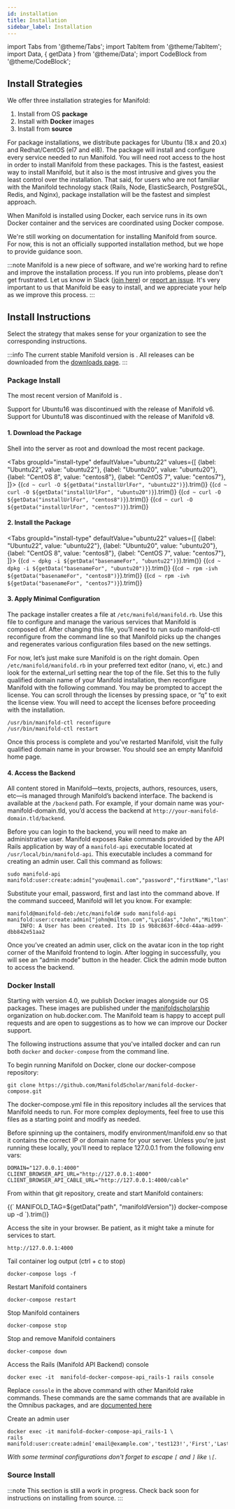 ```yaml
---
id: installation
title: Installation
sidebar_label: Installation
---
```

import Tabs from '@theme/Tabs';
import TabItem from '@theme/TabItem';
import Data, { getData } from '@theme/Data';
import CodeBlock from '@theme/CodeBlock';

## Install Strategies

We offer three installation strategies for Manifold:

1. Install from OS **package**
1. Install with **Docker** images
1. Install from **source**

For package installations, we distribute packages for Ubuntu (18.x and 20.x) and Redhat/CentOS (el7 and el8). The package will install and configure every service needed to run Manifold. You will need root access to the host in order to install Manifold from these packages. This is the fastest, easiest way to install Manifold, but it also is the most intrusive and gives you the least control over the installation. That said, for users who are not familiar with the Manifold technology stack (Rails, Node, ElasticSearch, PostgreSQL, Redis, and Nginx), package installation will be the fastest and simplest approach.

When Manifold is installed using Docker, each service runs in its own Docker container and the services are coordinated using Docker compose.

We're still working on documentation for installing Manifold from source. For now, this is not an officially supported installation method, but we hope to provide guidance soon.

:::note
Manifold is a new piece of software, and we're working hard to refine and improve the installation process. If you run into problems, please don't get frustrated. Let us know in Slack ([join here](https://manifold-slackin.herokuapp.com/)) or [report an issue](https://github.com/ManifoldScholar/manifold/issues/new?template=bugs.md). It's very important to us that Manifold be easy to install, and we appreciate your help as we improve this process.
:::

## Install Instructions

Select the strategy that makes sense for your organization to see the corresponding instructions.

:::info
The current stable Manifold version is <strong><Data command="highestStableVersionFor" argument="ubuntu22" /></strong>. <Data command="prereleaseStatement" argument="ubuntu22" />All releases can be downloaded from the [downloads page](/docs/administering/reference/downloads).
:::

### Package Install

The most recent version of Manifold is <Data command="highestStableVersionFor" argument="ubuntu22" />.

Support for Ubuntu16 was discontinued with the release of Manifold v6. Support for Ubuntu18 was discontinued with the release of Manifold v8.

#### 1. Download the Package

Shell into the server as root and download the most recent package.

<Tabs
  groupId="install-type"
  defaultValue="ubuntu22"
  values={[
    {label: "Ubuntu22", value: "ubuntu22"},
    {label: "Ubuntu20", value: "ubuntu20"},
    {label: "CentOS 8", value: "centos8"},
    {label: "CentOS 7", value: "centos7"},
  ]}>
  <TabItem value="ubuntu22">
    <CodeBlock className="shell">{(`
cd ~
curl -O ${getData("installUrlFor", "ubuntu22")}
    `).trim()}</CodeBlock>
  </TabItem>
  <TabItem value="ubuntu20">
    <CodeBlock className="shell">{(`
cd ~
curl -O ${getData("installUrlFor", "ubuntu20")}
    `).trim()}</CodeBlock>
  </TabItem>
  <TabItem value="centos8">
    <CodeBlock className="shell">{(`
cd ~
curl -O ${getData("installUrlFor", "centos8")}
    `).trim()}</CodeBlock>
  </TabItem>
  <TabItem value="centos7">
    <CodeBlock className="shell">{(`
cd ~
curl -O ${getData("installUrlFor", "centos7")}
    `).trim()}</CodeBlock>
  </TabItem>
</Tabs>

#### 2. Install the Package

<Tabs
  groupId="install-type"
  defaultValue="ubuntu22"
  values={[
    {label: "Ubuntu22", value: "ubuntu22"},
    {label: "Ubuntu20", value: "ubuntu20"},
    {label: "CentOS 8", value: "centos8"},
    {label: "CentOS 7", value: "centos7"},
  ]}>
  <TabItem value="ubuntu22">
    <CodeBlock className="shell">{(`
cd ~
dpkg -i ${getData("basenameFor", "ubuntu22")}
    `).trim()}</CodeBlock>
  </TabItem>
  <TabItem value="ubuntu20">
    <CodeBlock className="shell">{(`
cd ~
dpkg -i ${getData("basenameFor", "ubuntu20")}
    `).trim()}</CodeBlock>
  </TabItem>
  <TabItem value="centos8">
    <CodeBlock className="shell">{(`
cd ~
rpm -ivh ${getData("basenameFor", "centos8")}
    `).trim()}</CodeBlock>
  </TabItem>
  <TabItem value="centos7">
    <CodeBlock className="shell">{(`
cd ~
rpm -ivh ${getData("basenameFor", "centos7")}
    `).trim()}</CodeBlock>
  </TabItem>
</Tabs>

#### 3. Apply Minimal Configuration

The package installer creates a file at `/etc/manifold/manifold.rb`. Use this file to configure and manage the various services that Manifold is composed of. After changing this file, you’ll need to run sudo manifold-ctl reconfigure from the command line so that Manifold picks up the changes and regenerates various configuration files based on the new settings.

For now, let’s just make sure Manifold is on the right domain. Open `/etc/manifold/manifold.rb` in your preferred text editor (nano, vi, etc.) and look for the external_url setting near the top of the file. Set this to the fully qualified domain name of your Manifold installation, then reconfigure Manifold with the following command. You may be prompted to accept the license. You can scroll through the licenses by pressing space, or “q” to exit the license view. You will need to accept the licenses before proceeding with the installation.

```shell
/usr/bin/manifold-ctl reconfigure
/usr/bin/manifold-ctl restart
```
Once this process is complete and you've restarted Manifold, visit the fully qualified domain name in your browser. You should see an empty Manifold home page.

#### 4. Access the Backend

All content stored in Manifold—texts, projects, authors, resources, users, etc—is managed through Manifold’s backend interface. The backend is available at the `/backend` path. For example, if your domain name was your-manifold-domain.tld, you’d access the backend at `http://your-manifold-domain.tld/backend`.

Before you can login to the backend, you will need to make an administrative user. Manifold exposes Rake commands provided by the API Rails application by way of a `manifold-api` executable located at `/usr/local/bin/manifold-api`. This executable includes a command for creating an admin user. Call this command as follows:

```shell
sudo manifold-api manifold:user:create:admin["you@email.com","password","firstName","lastName"]
```

Substitute your email, password, first and last into the command above. If the command succeed, Manifold will let you know. For example:

```shell
manifold@manifold-deb:/etc/manifold# sudo manifold-api manifold:user:create:admin["john@milton.com","Lycidas","John","Milton"]
    INFO: A User has been created. Its ID is 9b8c863f-60cd-44aa-ad99-dbb842e51aa2
```

Once you’ve created an admin user, click on the avatar icon in the top right corner of the Manifold frontend to login. After logging in successfully, you will see an “admin mode” button in the header. Click the admin mode button to access the backend.

### Docker Install

Starting with version 4.0, we publish Docker images alongside our OS packages.
These images are published under the [manifoldscholarship](https://hub.docker.com/u/manifoldscholarship)
organization on hub.docker.com. The Manifold team is happy to accept pull
requests and are open to suggestions as to how we can improve our Docker support.

The following instructions assume that you've intalled docker and can run both
`docker` and `docker-compose` from the command line.

To begin running Manifold on Docker, clone our docker-compose repository:
```shell
git clone https://github.com/ManifoldScholar/manifold-docker-compose.git
```
The docker-compose.yml file in this repository includes all the services that
Manifold needs to run. For more complex deployments, feel free to use this files
as a starting point and modify as needed.

Before spinning up the containers, modify environment/manifold.env so that it
contains the correct IP or domain name for your server. Unless you're just running
these locally, you'll need to replace 127.0.0.1 from the following env vars:

```shell
DOMAIN="127.0.0.1:4000"
CLIENT_BROWSER_API_URL="http://127.0.0.1:4000"
CLIENT_BROWSER_API_CABLE_URL="http://127.0.0.1:4000/cable"
```

From within that git repository, create and start Manifold containers:

<div style={{marginBottom: "var(--ifm-leading)"}}>
<CodeBlock className="shell">{(`
MANIFOLD_TAG=${getData("path", "manifoldVersion")} docker-compose up -d
`).trim()}
</CodeBlock>
</div>

<p>Access the site in your browser. Be patient, as it might take a minute for
services to start.</p>

```shell
http://127.0.0.1:4000
```

Tail container log output (ctrl + c to stop)
```shell
docker-compose logs -f
```

Restart Manifold containers
```
docker-compose restart
```

Stop Manifold containers
```
docker-compose stop
```

Stop and remove Manifold containers
```
docker-compose down
```

Access the Rails (Manifold API Backend) console
```
docker exec -it  manifold-docker-compose-api_rails-1 rails console
```

Replace `console` in the above command with other Manifold rake commands. These
commands are the same commands that are available in the Omnibus packages, and
are [documented here](/docs/administering/reference/api_rake_tasks)

Create an admin user
```
docker exec -it manifold-docker-compose-api_rails-1 \
rails manifold:user:create:admin['email@example.com','test123!','First','Last']
```

_With some terminal configurations don't forget to escape `[` and `]` like `\[`._

### Source Install

:::note
This section is still a work in progress. Check back soon for instructions on installing from source.
:::
